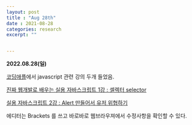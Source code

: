 ```yaml
---
layout: post
title : "Aug 28th"
date : 2021-08-28
categories: research
excerpt: ""


---
```

 

**2022.08.28(일)**


[코딩애플](https://www.youtube.com/channel/UCSLrpBAzr-ROVGHQ5EmxnUg)에서 javascript 관련 강의 두개 들었음. 


[진짜 웹개발로 배우는 실용 자바스크립트 1강 : 셀렉터 selector](https://www.youtube.com/watch?v=8rv8GTgYYrU)

[실용 자바스크립트 2강 : Alert 만들어서 유저 위협하기](https://www.youtube.com/watch?v=lElVKHCsYSM)



에디터는 Brackets 를 쓰고 바로바로 웹브라우져에서 수정사항을 확인할 수 있다. 

